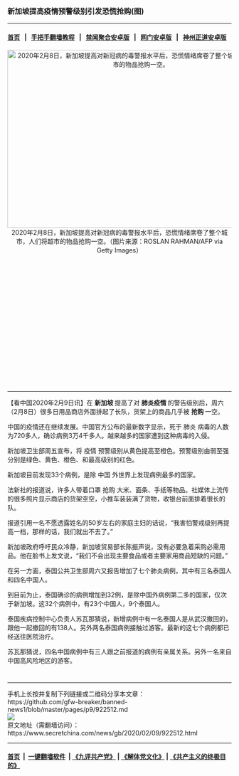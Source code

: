 ### 新加坡提高疫情预警级别引发恐慌抢购(图)
------------------------

#### [首页](https://github.com/gfw-breaker/banned-news1/blob/master/README.md) &nbsp;&nbsp;|&nbsp;&nbsp; [手把手翻墙教程](https://github.com/gfw-breaker/guides/wiki) &nbsp;&nbsp;|&nbsp;&nbsp; [禁闻聚合安卓版](https://github.com/gfw-breaker/bn-android) &nbsp;&nbsp;|&nbsp;&nbsp; [网门安卓版](https://github.com/oGate2/oGate) &nbsp;&nbsp;|&nbsp;&nbsp; [神州正道安卓版](https://github.com/SzzdOgate/update) 



<div class="article_right" style="fone-color:#000">
 <p style="text-align: center;">
  <img alt="2020年2月8日，新加坡提高对新冠病的毒警报水平后，恐慌情绪席卷了整个城市，人们将超市的物品抢购一空。" src="https://img3.secretchina.com/pic/2020/2-9/p2623711a559733532-ss.jpg" style="height:400px; width:600px"/>
  <br>
   2020年2月8日，新加坡提高对新冠病的毒警报水平后，恐慌情绪席卷了整个城市，人们将超市的物品抢购一空。（图片来源：ROSLAN RAHMAN/AFP via Getty Images）
   <span id="hideid" name="hideid" style="color:red;display:none;">
    <span href="https://www.secretchina.com">
    </span>
   </span>
  </br>
 </p>
 <div id="txt-mid1-t21-2017">
  <ins class="adsbygoogle" data-ad-client="ca-pub-1276641434651360" data-ad-slot="2451032099" style="display:inline-block;width:336px;height:280px">
  </ins>
  

---


  </div>
 </div>
 <p>
  【看中国2020年2月9日讯】在
  <strong>
   <span href="https://www.secretchina.com/news/gb/tag/新加坡" target="_blank">
    新加坡
   </span>
  </strong>
  提高了对
  <strong>
   肺炎疫情
  </strong>
  的警告级别后，周六（2月8日）很多日用品商店外面排起了长队，货架上的商品几乎被
  <strong>
   抢购
  </strong>
  一空。
  <span id="hideid" name="hideid" style="color:red;display:none;">
   <span href="https://www.secretchina.com">
   </span>
  </span>
 </p>
 <p>
  中国的疫情还在继续发展。中国官方公布的最新数字显示，死于
  <span href="https://www.secretchina.com/news/gb/tag/肺炎" target="_blank">
   肺炎
  </span>
  病毒的人数为720多人，确诊病例3万4千多人。越来越多的国家遭到这种病毒的入侵。
 </p>
 <p>
  新加坡卫生部周五宣布，将
  <span href="https://www.secretchina.com/news/gb/tag/疫情" target="_blank">
   疫情
  </span>
  预警级别从黄色提高至橙色。预警级别由弱至强分别是绿色、黄色、橙色、和最高级别的红色。
 </p>
 <p>
  新加坡目前发现33个病例，是除
  <span href="https://www.secretchina.com" target="_blank">
   中国
  </span>
  外世界上发现病例最多的国家。
 </p>
 <p>
  法新社的报道说，许多人带着口罩
  <span href="https://www.secretchina.com/news/gb/tag/抢购" target="_blank">
   抢购
  </span>
  大米、面条、手纸等物品。社媒体上流传的很多照片显示商店的货架空空，小推车装装满了货物，收银台前面排着很长的队。
 </p>
 <p>
  报道引用一名不愿透露姓名的50岁左右的家庭主妇的话说，“我害怕警戒级别再提高一档，那样的话，我们就出不去了。”
 </p>
 <p>
  新加坡政府呼吁民众冷静，新加坡贸易部长陈振声说，没有必要急着采购必需用品。他在脸书上发文说，“我们不会出现主要食品或者主要家用商品短缺的问题。”
 </p>
 <p>
  在另一方面，泰国公共卫生部周六又报告增加了七个肺炎病例，其中有三名泰国人和四名中国人。
 </p>
 <p>
  到目前为止，泰国确诊的病例增加到32例，是除中国外病例第二多的国家，仅次于新加坡。这32个病例中，有23个中国人，9个泰国人。
 </p>
 <p>
  泰国疾病控制中心负责人苏瓦那猜说，新增病例中有一名泰国人是从武汉撤回的，跟他一起撤回的有138人。另外两名泰国病例接触过游客。最新的这七个病例都已经送往医院治疗。
 </p>
 <p>
  苏瓦那猜说，四名中国病例中有三人跟之前报道的病例有亲属关系。另外一名来自中国高风险地区的游客。
  <center>
   <div>
    <div id="txt-mid2-t22-2017" style="display: block;  max-height: 351px;  overflow: hidden;">
     <div id="SC-21xxx">
     </div>
     <ins class="adsbygoogle" data-ad-client="ca-pub-1276641434651360" data-ad-format="auto" data-ad-slot="4301710469" data-full-width-responsive="true" style="display:block">
     </ins>
    </div>
   </div>
  </center>
  <div style="padding-top:12px;">
  </div>
 </p>
</div>

<hr/>
手机上长按并复制下列链接或二维码分享本文章：<br/>
https://github.com/gfw-breaker/banned-news1/blob/master/pages/p9/922512.md <br/>
<a href='https://github.com/gfw-breaker/banned-news1/blob/master/pages/p9/922512.md'><img src='https://github.com/gfw-breaker/banned-news1/blob/master/pages/p9/922512.md.png'/></a> <br/>
原文地址（需翻墙访问）：https://www.secretchina.com/news/gb/2020/02/09/922512.html


------------------------
#### [首页](https://github.com/gfw-breaker/banned-news1/blob/master/README.md) &nbsp;|&nbsp; [一键翻墙软件](https://github.com/gfw-breaker/nogfw/blob/master/README.md) &nbsp;| [《九评共产党》](https://github.com/gfw-breaker/9ping.md/blob/master/README.md#九评之一评共产党是什么) | [《解体党文化》](https://github.com/gfw-breaker/jtdwh.md/blob/master/README.md) | [《共产主义的终极目的》](https://github.com/gfw-breaker/gczydzjmd.md/blob/master/README.md)


<img src='http://gfw-breaker.win/banned-news/pages/p9/922512.md' width='0px' height='0px'/>